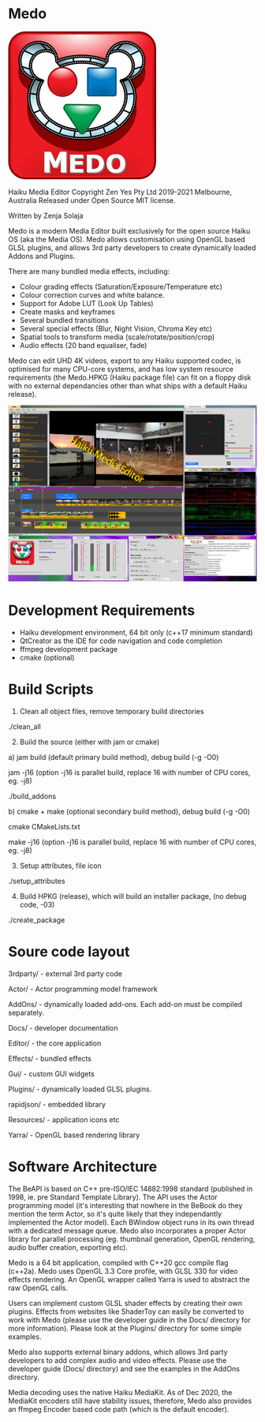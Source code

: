 # Medo
![Alt text](/Docs/Medo_Logo.png?raw=true "Medo Logo")

Haiku Media Editor
Copyright Zen Yes Pty Ltd 2019-2021
Melbourne, Australia
Released under Open Source MIT license.

Written by Zenja Solaja

Medo is a modern Media Editor built exclusively for the open source Haiku OS (aka the Media OS).  Medo allows customisation using OpenGL based GLSL plugins, and allows 3rd party developers to create dynamically loaded Addons and Plugins.

There are many bundled media effects, including:
- Colour grading effects (Saturation/Exposure/Temperature etc)
- Colour correction curves and white balance.
- Support for Adobe LUT (Look Up Tables)
- Create masks and keyframes
- Several bundled transitions
- Several special effects (Blur, Night Vision, Chroma Key etc)
- Spatial tools to transform media (scale/rotate/position/crop)
- Audio effects (20 band equaliser, fade)

Medo can edit UHD 4K videos, export to any Haiku supported codec, is optimised for many CPU-core systems, and has low system resource requirements (the Medo.HPKG (Haiku package file) can  fit on a floppy disk with no external dependancies other than what ships with a default Haiku release).

![Alt text](/Docs/Medo.jpeg?raw=true "Medo Screenshot")

# Development Requirements
- Haiku development environment, 64 bit only (c++17 minimum standard)
- QtCreator as the IDE for code navigation and code completion
- ffmpeg development package
- cmake (optional)

# Build Scripts
1. Clean all object files, remove temporary build directories 

./clean_all

2. Build the source (either with jam or cmake)

a) jam build (default primary build method), debug build (-g -O0)

jam -j16 (option -j16 is parallel build, replace 16 with number of CPU cores, eg. -j8)

./build_addons

b) cmake + make (optional secondary build method), debug build (-g -O0)

cmake CMakeLists.txt

make -j16 (option -j16 is parallel build, replace 16 with number of CPU cores, eg. -j8)

3. Setup attributes, file icon

./setup_attributes

4. Build HPKG (release), which will build an installer package, (no debug code, -03)

./create_package

# Soure code layout
3rdparty/   - external 3rd party code

Actor/      - Actor programming model framework

AddOns/     - dynamically loaded add-ons.  Each add-on must be compiled separately.

Docs/       - developer documentation

Editor/     - the core application

Effects/    - bundled effects

Gui/        - custom GUI widgets

Plugins/    - dynamically loaded GLSL plugins.

rapidjson/  - embedded library

Resources/  - application icons etc

Yarra/      - OpenGL based rendering library

# Software Architecture
The BeAPI is based on C++ pre-ISO/IEC 14882:1998 standard (published in 1998, ie. pre Standard Template Library).  The API uses the Actor programming model (it's interesting that nowhere in the BeBook do they mention the term Actor, so it's quite likely that they independantly implemented the Actor model).  Each BWindow object runs in its own thread with a dedicated message queue.  Medo also incorporates a proper Actor library for parallel processing (eg. thumbnail generation, OpenGL rendering, audio buffer creation, exporting etc).  

Medo is a 64 bit application, compiled with C++20 gcc compile flag (c++2a).
Medo uses OpenGL 3.3 Core profile, with GLSL 330 for video effects rendering.
An OpenGL wrapper called Yarra is used to abstract the raw OpenGL calls.

Users can implement custom GLSL shader effects by creating their own plugins.  Effects from websites like ShaderToy can easily be converted to work with Medo (please use the developer guide in the Docs/ directory for more information).  Please look at the Plugins/ directory for some simple examples.

Medo also supports external binary addons, which allows 3rd party developers to add complex audio and video effects.  Please use the developer guide (Docs/ directory) and see the examples in the AddOns directory. 

Media decoding uses the native Haiku MediaKit.  As of Dec 2020, the MediaKit encoders still have stability issues, therefore, Medo also provides an ffmpeg Encoder based code path (which is the default encoder).

